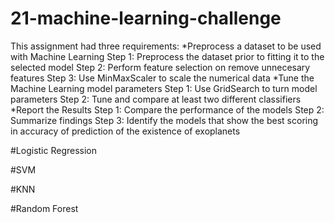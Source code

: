 # 21-machine-learning-challenge
This assignment had three requirements:
  *Preprocess a dataset to be used with Machine Learning 
  Step 1:  Preprocess the dataset prior to fitting it to the selected model
  Step 2:  Perform feature selection on remove unnecesary features
  Step 3:  Use MinMaxScaler to scale the numerical data
  *Tune the Machine Learning model parameters
  Step 1:  Use GridSearch to turn model parameters
  Step 2:  Tune and compare at least two different classifiers
  *Report the Results
  Step 1: Compare the performance of the models 
  Step 2: Summarize findings
  Step 3: Identify the models that show the best scoring in accuracy of prediction of the existence of exoplanets



#Logistic Regression

#SVM

#KNN

#Random Forest
